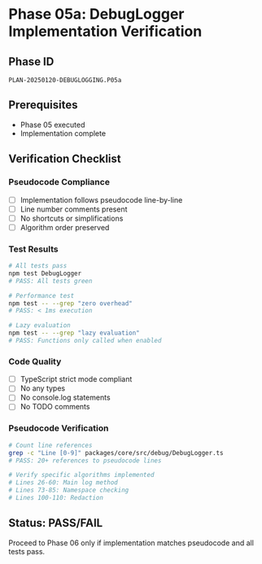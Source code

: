 # Phase 05a: DebugLogger Implementation Verification

## Phase ID
`PLAN-20250120-DEBUGLOGGING.P05a`

## Prerequisites
- Phase 05 executed
- Implementation complete

## Verification Checklist

### Pseudocode Compliance
- [ ] Implementation follows pseudocode line-by-line
- [ ] Line number comments present
- [ ] No shortcuts or simplifications
- [ ] Algorithm order preserved

### Test Results
```bash
# All tests pass
npm test DebugLogger
# PASS: All tests green

# Performance test
npm test -- --grep "zero overhead"
# PASS: < 1ms execution

# Lazy evaluation
npm test -- --grep "lazy evaluation"
# PASS: Functions only called when enabled
```

### Code Quality
- [ ] TypeScript strict mode compliant
- [ ] No any types
- [ ] No console.log statements
- [ ] No TODO comments

### Pseudocode Verification
```bash
# Count line references
grep -c "Line [0-9]" packages/core/src/debug/DebugLogger.ts
# PASS: 20+ references to pseudocode lines

# Verify specific algorithms implemented
# Lines 26-60: Main log method
# Lines 73-85: Namespace checking
# Lines 100-110: Redaction
```

## Status: PASS/FAIL

Proceed to Phase 06 only if implementation matches pseudocode and all tests pass.